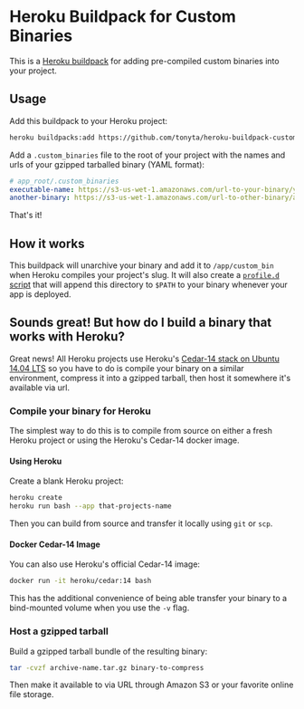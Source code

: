 # Heroku Buildpack for Custom Binaries

This is a [Heroku buildpack](http://devcenter.heroku.com/articles/buildpacks)
for adding pre-compiled custom binaries into your project.

## Usage

Add this buildpack to your Heroku project:

``` bash
heroku buildpacks:add https://github.com/tonyta/heroku-buildpack-custom-binaries#v1.0.0
```

Add a `.custom_binaries` file to the root of your project with the names and
urls of your gzipped tarballed binary (YAML format):

``` yaml
# app_root/.custom_binaries
executable-name: https://s3-us-wet-1.amazonaws.com/url-to-your-binary/your-archive.tar.gz
another-binary: https://s3-us-wet-1.amazonaws.com/url-to-other-binary/archive.tar.gz
```

That's it!

## How it works

This buildpack will unarchive your binary and add it to `/app/custom_bin` when
Heroku compiles your project's slug. It will also create a
[`profile.d` script](https://devcenter.heroku.com/articles/buildpack-api#profile-d-scripts)
that will append this directory to `$PATH` to your binary whenever your app is
deployed.

## Sounds great! But how do I build a binary that works with Heroku?

Great news! All Heroku projects use Heroku's
[Cedar-14 stack on Ubuntu 14.04 LTS](https://devcenter.heroku.com/articles/cedar-ubuntu-packages)
so you have to do is compile your binary on a similar environment, compress it
into a gzipped tarball, then host it somewhere it's available via url.

### Compile your binary for Heroku

The simplest way to do this is to compile from source on either a fresh Heroku
project or using the Heroku's Cedar-14 docker image.

#### Using Heroku

Create a blank Heroku project:

``` bash
heroku create
heroku run bash --app that-projects-name
```

Then you can build from source and transfer it locally using `git` or `scp`.

#### Docker Cedar-14 Image

You can also use Heroku's official Cedar-14 image:

``` bash
docker run -it heroku/cedar:14 bash
```

This has the additional convenience of being able transfer your binary to a
bind-mounted volume when you use the `-v` flag.

### Host a gzipped tarball

Build a gzipped tarball bundle of the resulting binary:

``` bash
tar -cvzf archive-name.tar.gz binary-to-compress
```

Then make it available to via URL through Amazon S3 or your favorite online
file storage.
